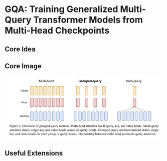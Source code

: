 # GQA: Training Generalized Multi-Query Transformer Models from Multi-Head Checkpoints

## Core Idea

## Core Image
![Figure 2](fig.2.JPG)

## Useful Extensions